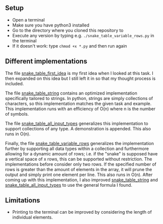 ## Setup
* Open a terminal
* Make sure you have python3 installed
* Go to the directory where you cloned this repository to
* Execute any version by typing e.g. <code>./snake_table_variable_rows.py</code> in the terminal
* If it doesn't work: type <code>chmod +x *.py</code> and then run again

## Different implementations
The file [snake_table_first_idea](./snake_table_first_idea.py) is my first idea when I looked at this task. I then
expanded on this idea but I still left it in so that my thought process is included.

The file [snake_table_string](./snake_table_string.py) contains an optimized implementation specifically tailored to
strings. In python, strings are simply collections of characters, so this implementation matches the given task and 
example. This implementation runs with an efficiency of O(n) where n is the number of symbols.

The file [snake_table_all_input_types](./snake_table_all_input_types.py) generalizes this implementation to
support collections of any type. A demonstration is appended. This also runs in O(n).

Finally, the file [snake_table_variable_rows](./snake_table_variable_rows.py) generalizes the implementation further
by supporting all data types within a collection and furthermore allowing for a dynamic amount of rows; i.e. if the 
"snake" is supposed have a vertical space of x rows, this can be supported without restriction. The implementations 
before consider only two rows. If the specified number of rows is greater than the amount of elements in the array, it 
will prune the output and simply print one element per line. This also runs in O(n).
After coming up with this implementation, I also improved [snake_table_string](./snake_table_string.py) and 
[snake_table_all_input_types](./snake_table_all_input_types.py) to use the general formula I found.

## Limitations
* Printing to the terminal can be improved by considering the length of individual elements.